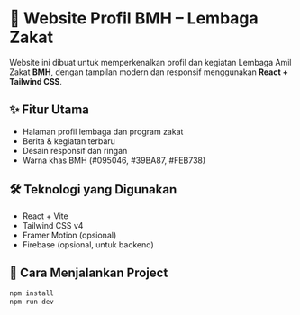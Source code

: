 # 🌿 Website Profil BMH – Lembaga Zakat

Website ini dibuat untuk memperkenalkan profil dan kegiatan Lembaga Amil Zakat **BMH**, dengan tampilan modern dan responsif menggunakan **React + Tailwind CSS**.

## ✨ Fitur Utama

- Halaman profil lembaga dan program zakat
- Berita & kegiatan terbaru
- Desain responsif dan ringan
- Warna khas BMH (#095046, #39BA87, #FEB738)

## 🛠️ Teknologi yang Digunakan

- React + Vite
- Tailwind CSS v4
- Framer Motion (opsional)
- Firebase (opsional, untuk backend)

## 🚀 Cara Menjalankan Project

```bash
npm install
npm run dev
```
